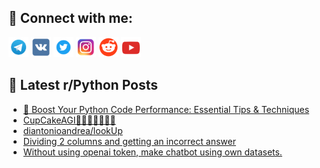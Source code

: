 ## 🔎 Connect with me:
[<img src="https://github.com/bullbesh/bullbesh/blob/main/images/Telegram.png" width="32" height="32" />](https://t.me/bullbesh)
[<img src="https://github.com/bullbesh/bullbesh/blob/main/images/VK.png" width="32" height="32" />](https://vk.com/bullbesh)
[<img src="https://github.com/bullbesh/bullbesh/blob/main/images/Twitter.png" width="32" height="32" />](https://twitter.com/bullbesh1)
[<img src="https://github.com/bullbesh/bullbesh/blob/main/images/Instagram.png" width="32" height="32" />](https://www.instagram.com/bullbesh)
[<img src="https://github.com/bullbesh/bullbesh/blob/main/images/Reddit.png" width="32" height="32" />](https://www.reddit.com/user/bullbesh)
[<img src="https://github.com/bullbesh/bullbesh/blob/main/images/YouTube.png" width="32" height="32" />](https://www.youtube.com/channel/UCtfjRs6uzgq5mfm8S06WTcg)

## 📕 Latest r/Python Posts
<!-- BLOG-POST-LIST:START -->
- [🚀 Boost Your Python Code Performance: Essential Tips &amp; Techniques](https://www.reddit.com/r/Python/comments/12x76vj/boost_your_python_code_performance_essential_tips/)
- [CupCakeAGI🧁🍰🎉🤖🧠🍩🍪](https://www.reddit.com/r/Python/comments/12x702g/cupcakeagi/)
- [diantonioandrea/lookUp](https://www.reddit.com/r/Python/comments/12x6mdu/diantonioandrealookup/)
- [Dividing 2 columns and getting an incorrect answer](https://www.reddit.com/r/Python/comments/12x52zl/dividing_2_columns_and_getting_an_incorrect_answer/)
- [Without using openai token, make chatbot using own datasets.](https://www.reddit.com/r/Python/comments/12x4uy9/without_using_openai_token_make_chatbot_using_own/)
<!-- BLOG-POST-LIST:END -->
